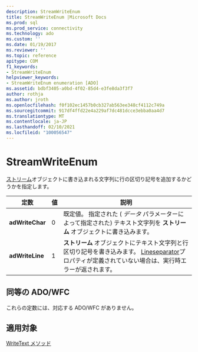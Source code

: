 ```yaml
---
description: StreamWriteEnum
title: StreamWriteEnum |Microsoft Docs
ms.prod: sql
ms.prod_service: connectivity
ms.technology: ado
ms.custom: ''
ms.date: 01/19/2017
ms.reviewer: ''
ms.topic: reference
apitype: COM
f1_keywords:
- StreamWriteEnum
helpviewer_keywords:
- StreamWriteEnum enumeration [ADO]
ms.assetid: bdbf3405-a0bd-4f02-85d4-e3fe8da3f3f7
author: rothja
ms.author: jroth
ms.openlocfilehash: f0f102ec1457b0cb327ab563ee348cf4112c749a
ms.sourcegitcommit: 917df4ffd22e4a229af7dc481dcce3ebba0aa4d7
ms.translationtype: MT
ms.contentlocale: ja-JP
ms.lasthandoff: 02/10/2021
ms.locfileid: "100056547"
---
```

# <a name="streamwriteenum"></a>StreamWriteEnum
[ストリーム](./stream-object-ado.md)オブジェクトに書き込まれる文字列に行の区切り記号を追加するかどうかを指定します。  
  
|定数|値|説明|  
|--------------|-----------|-----------------|  
|**adWriteChar**|0|既定値。 指定された ( *データ* パラメーターによって指定された) テキスト文字列を **ストリーム** オブジェクトに書き込みます。|  
|**adWriteLine**|1|**ストリーム** オブジェクトにテキスト文字列と行区切り記号を書き込みます。 [Lineseparator](./lineseparator-property-ado.md)プロパティが定義されていない場合は、実行時エラーが返されます。|  
  
## <a name="adowfc-equivalent"></a>同等の ADO/WFC  
 これらの定数には、対応する ADO/WFC がありません。  
  
## <a name="applies-to"></a>適用対象  
 [WriteText メソッド](./writetext-method.md)